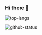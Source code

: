 ### Hi there 👋

![top-langs](https://github-readme-stats.vercel.app/api/top-langs/?username=SadWood)

![github-status](https://github-readme-stats.vercel.app/api?username=SadWood)

<!--
**SadWood/SadWood** is a ✨ _special_ ✨ repository because its `README.md` (this file) appears on your GitHub profile.

Here are some ideas to get you started:

- 🔭 I’m currently working on ...
- 🌱 I’m currently learning ...
- 👯 I’m looking to collaborate on ...
- 🤔 I’m looking for help with ...
- 💬 Ask me about ...
- 📫 How to reach me: ...
- 😄 Pronouns: ...
- ⚡ Fun fact: ...
-->
